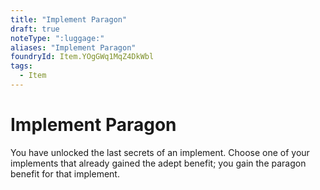 ```yaml
---
title: "Implement Paragon"
draft: true
noteType: ":luggage:"
aliases: "Implement Paragon"
foundryId: Item.YOgGWq1MqZ4DkWbl
tags:
  - Item
---
```


# Implement Paragon

You have unlocked the last secrets of an implement. Choose one of your implements that already gained the adept benefit; you gain the paragon benefit for that implement.
